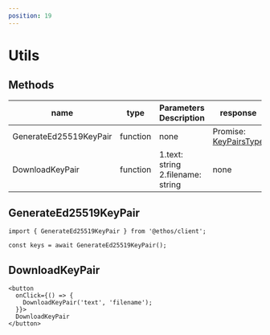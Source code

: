 ```yaml
---
position: 19
---
```


# Utils

## Methods

| name                   | type     | Parameters Description            | response                                                             |
| ---------------------- | -------- | --------------------------------- | -------------------------------------------------------------------- |
| GenerateEd25519KeyPair | function | none                              | Promise: [KeyPairsType](/docs/Ethos-SDK/JS-SDK/types/#keypairstype) |
| DownloadKeyPair        | function | 1.text: string 2.filename: string | none                                                                 |

## GenerateEd25519KeyPair

```tsx
import { GenerateEd25519KeyPair } from '@ethos/client';

const keys = await GenerateEd25519KeyPair();
```

## DownloadKeyPair

```tsx
<button
  onClick={() => {
    DownloadKeyPair('text', 'filename');
  }}>
  DownloadKeyPair
</button>
```
